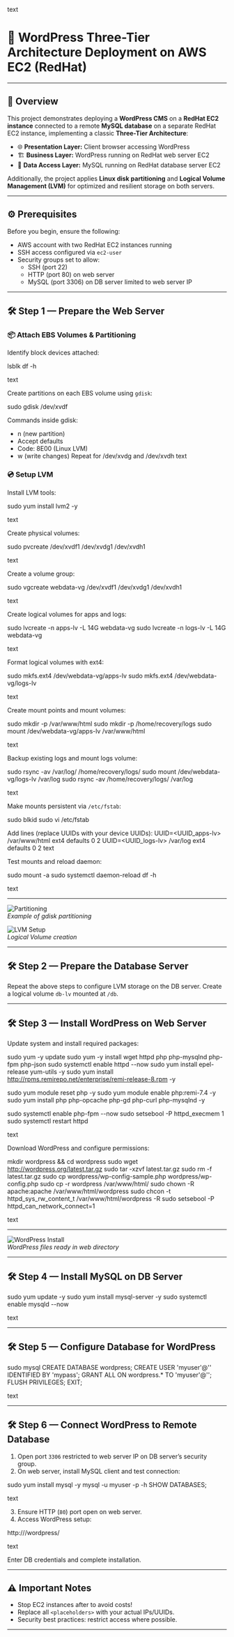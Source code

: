 text
# 🚀 WordPress Three-Tier Architecture Deployment on AWS EC2 (RedHat)

---

## 📝 Overview

This project demonstrates deploying a **WordPress CMS** on a **RedHat EC2 instance** connected to a remote **MySQL database** on a separate RedHat EC2 instance, implementing a classic **Three-Tier Architecture**:

- 🌐 **Presentation Layer:** Client browser accessing WordPress
- 🏗️ **Business Layer:** WordPress running on RedHat web server EC2
- 💾 **Data Access Layer:** MySQL running on RedHat database server EC2

Additionally, the project applies **Linux disk partitioning** and **Logical Volume Management (LVM)** for optimized and resilient storage on both servers.

---

## ⚙️ Prerequisites

Before you begin, ensure the following:

- AWS account with two RedHat EC2 instances running
- SSH access configured via `ec2-user`
- Security groups set to allow:
  - SSH (port 22)
  - HTTP (port 80) on web server
  - MySQL (port 3306) on DB server limited to web server IP

---

## 🛠 Step 1 — Prepare the Web Server

### 📦 Attach EBS Volumes & Partitioning

Identify block devices attached:

lsblk
df -h

text

Create partitions on each EBS volume using `gdisk`:

sudo gdisk /dev/xvdf

Commands inside gdisk:
- n (new partition)
- Accept defaults
- Code: 8E00 (Linux LVM)
- w (write changes)
Repeat for /dev/xvdg and /dev/xvdh
text

### 💿 Setup LVM

Install LVM tools:

sudo yum install lvm2 -y

text

Create physical volumes:

sudo pvcreate /dev/xvdf1 /dev/xvdg1 /dev/xvdh1

text

Create a volume group:

sudo vgcreate webdata-vg /dev/xvdf1 /dev/xvdg1 /dev/xvdh1

text

Create logical volumes for apps and logs:

sudo lvcreate -n apps-lv -L 14G webdata-vg
sudo lvcreate -n logs-lv -L 14G webdata-vg

text

Format logical volumes with ext4:

sudo mkfs.ext4 /dev/webdata-vg/apps-lv
sudo mkfs.ext4 /dev/webdata-vg/logs-lv

text

Create mount points and mount volumes:

sudo mkdir -p /var/www/html
sudo mkdir -p /home/recovery/logs
sudo mount /dev/webdata-vg/apps-lv /var/www/html

text

Backup existing logs and mount logs volume:

sudo rsync -av /var/log/ /home/recovery/logs/
sudo mount /dev/webdata-vg/logs-lv /var/log
sudo rsync -av /home/recovery/logs/ /var/log

text

Make mounts persistent via `/etc/fstab`:

sudo blkid
sudo vi /etc/fstab

Add lines (replace UUIDs with your device UUIDs):
UUID=<UUID_apps-lv> /var/www/html ext4 defaults 0 2
UUID=<UUID_logs-lv> /var/log ext4 defaults 0 2
text

Test mounts and reload daemon:

sudo mount -a
sudo systemctl daemon-reload
df -h

text

---

![Partitioning](./screenshots/partitioning.png)  
*Example of gdisk partitioning*

![LVM Setup](./screenshots/lvm_setup.png)  
*Logical Volume creation*

---

## 🛠 Step 2 — Prepare the Database Server

Repeat the above steps to configure LVM storage on the DB server. Create a logical volume `db-lv` mounted at `/db`.

---

## 🛠 Step 3 — Install WordPress on Web Server

Update system and install required packages:

sudo yum -y update
sudo yum -y install wget httpd php php-mysqlnd php-fpm php-json
sudo systemctl enable httpd --now
sudo yum install epel-release yum-utils -y
sudo yum install http://rpms.remirepo.net/enterprise/remi-release-8.rpm -y

sudo yum module reset php -y
sudo yum module enable php:remi-7.4 -y
sudo yum install php php-opcache php-gd php-curl php-mysqlnd -y

sudo systemctl enable php-fpm --now
sudo setsebool -P httpd_execmem 1
sudo systemctl restart httpd

text

Download WordPress and configure permissions:

mkdir wordpress && cd wordpress
sudo wget http://wordpress.org/latest.tar.gz
sudo tar -xzvf latest.tar.gz
sudo rm -f latest.tar.gz
sudo cp wordpress/wp-config-sample.php wordpress/wp-config.php
sudo cp -r wordpress /var/www/html/
sudo chown -R apache:apache /var/www/html/wordpress
sudo chcon -t httpd_sys_rw_content_t /var/www/html/wordpress -R
sudo setsebool -P httpd_can_network_connect=1

text

---

![WordPress Install](./screenshots/wordpress_installation.png)  
*WordPress files ready in web directory*

---

## 🛠 Step 4 — Install MySQL on DB Server

sudo yum update -y
sudo yum install mysql-server -y
sudo systemctl enable mysqld --now

text

---

## 🛠 Step 5 — Configure Database for WordPress

sudo mysql
CREATE DATABASE wordpress;
CREATE USER 'myuser'@'<web-server-private-ip>' IDENTIFIED BY 'mypass';
GRANT ALL ON wordpress.* TO 'myuser'@'<web-server-private-ip>';
FLUSH PRIVILEGES;
EXIT;

text

---

## 🛠 Step 6 — Connect WordPress to Remote Database

1. Open port `3306` restricted to web server IP on DB server’s security group.
2. On web server, install MySQL client and test connection:

sudo yum install mysql -y
mysql -u myuser -p -h <db-server-private-ip>
SHOW DATABASES;

text

3. Ensure HTTP (`80`) port open on web server.
4. Access WordPress setup:

http://<web-server-public-ip>/wordpress/

text

Enter DB credentials and complete installation.

---

## ⚠️ Important Notes

- Stop EC2 instances after to avoid costs!
- Replace all `<placeholders>` with your actual IPs/UUIDs.
- Security best practices: restrict access where possible.

---
